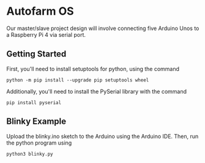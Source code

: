 # Autofarm OS
Our master/slave project design will involve connecting five Arduino Unos to a Raspberry Pi 4 via serial port.

## Getting Started
First, you'll need to install setuptools for python, using the command

    python -m pip install --upgrade pip setuptools wheel

Additionally, you'll need to install the PySerial library with the command

    pip install pyserial

## Blinky Example
Upload the blinky.ino sketch to the Arduino using the Arduino IDE. Then, run the python program using
    
    python3 blinky.py